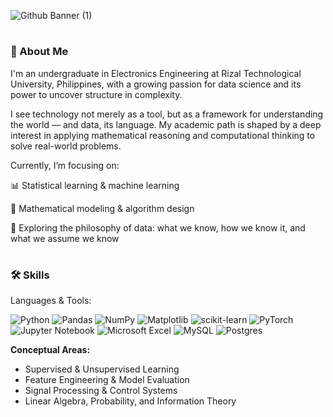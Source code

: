 ![Github Banner (1)](https://github.com/user-attachments/assets/9f992f9a-4110-4c8c-850c-754439c8a7b4)
#

### **🧠 About Me**

I'm an undergraduate in Electronics Engineering at Rizal Technological University, Philippines, with a growing passion for data science and its power to uncover structure in complexity.

I see technology not merely as a tool, but as a framework for understanding the world — and data, its language. My academic path is shaped by a deep interest in applying mathematical reasoning and computational thinking to solve real-world problems.

Currently, I’m focusing on:

📊 Statistical learning & machine learning

🧮 Mathematical modeling & algorithm design

🧠 Exploring the philosophy of data: what we know, how we know it, and what we assume we know

#
### **🛠️ Skills**
Languages & Tools:

![Python](https://img.shields.io/badge/python-3670A0?style=for-the-badge&logo=python&logoColor=ffdd54) ![Pandas](https://img.shields.io/badge/pandas-%23150458.svg?style=for-the-badge&logo=pandas&logoColor=white) ![NumPy](https://img.shields.io/badge/numpy-%23013243.svg?style=for-the-badge&logo=numpy&logoColor=white) ![Matplotlib](https://img.shields.io/badge/Matplotlib-%23ffffff.svg?style=for-the-badge&logo=Matplotlib&logoColor=black) ![scikit-learn](https://img.shields.io/badge/scikit--learn-%23F7931E.svg?style=for-the-badge&logo=scikit-learn&logoColor=white) ![PyTorch](https://img.shields.io/badge/PyTorch-%23EE4C2C.svg?style=for-the-badge&logo=PyTorch&logoColor=white) ![Jupyter Notebook](https://img.shields.io/badge/jupyter-%23FA0F00.svg?style=for-the-badge&logo=jupyter&logoColor=white) ![Microsoft Excel](https://img.shields.io/badge/Microsoft_Excel-217346?style=for-the-badge&logo=microsoft-excel&logoColor=white) ![MySQL](https://img.shields.io/badge/mysql-4479A1.svg?style=for-the-badge&logo=mysql&logoColor=white) ![Postgres](https://img.shields.io/badge/postgres-%23316192.svg?style=for-the-badge&logo=postgresql&logoColor=white)

**Conceptual Areas:**
- Supervised & Unsupervised Learning
- Feature Engineering & Model Evaluation
- Signal Processing & Control Systems
- Linear Algebra, Probability, and Information Theory






